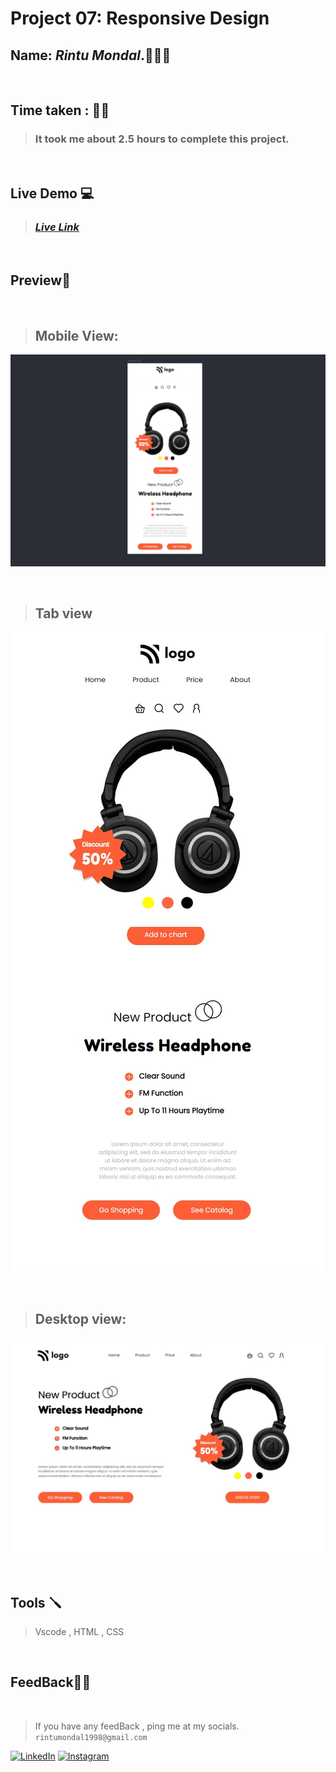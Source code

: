 # **Project 07: Responsive Design**

## **Name:**  _Rintu Mondal_.🧑🏽‍💻
<br>

## **Time taken :** ✍🏼

>### It took me about 2.5 hours to complete this project.
<br>

## **Live Demo**  💻 

>### _[**Live Link**](https://heyrintu-project-7.netlify.app/)_
<br>

## **Preview**🔎
<br>

>## Mobile View: 
![mobile](./ss/mobile.jpg)

<br>


>## Tab view
![tab](./ss/tab.jpg)

<br>

>## Desktop view:
![desktop](./ss/desktop.jpg)

<br>


## **Tools** 🪛
>Vscode , HTML , CSS
<br>

## **FeedBack**🥷🏼

<br>

> If you have any feedBack , ping me at my socials.  
`rintumondal1998@gmail.com`

[![LinkedIn][linkedin-shield]][linkedin-url]
[![Instagram][instagram-shield]][instagram-url]


[instagram-shield]: https://img.shields.io/badge/Instagram-%23E4405F.svg?style=for-the-badge&logo=Instagram&logoColor=white
[instagram-url]: https://www.instagram.com/fairyhunter.gg/

[linkedin-shield]: https://img.shields.io/badge/-LinkedIn-black.svg?style=for-the-badge&logo=linkedin&colorB=0B5FBB
[linkedin-url]: https://www.linkedin.com/in/heyrintu/

